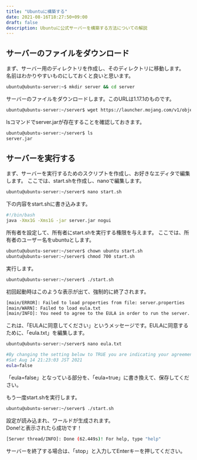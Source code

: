 ```yaml
---
title: "Ubuntuに構築する"
date: 2021-08-16T18:27:50+09:00
draft: false
description: Ubuntuに公式サーバーを構築する方法についての解説
---
```


## サーバーのファイルをダウンロード
まず、サーバー用のディレクトリを作成し、そのディレクトリに移動します。  
名前はわかりやすいものにしておくと良いと思います。
```bash
ubuntu@ubuntu-server:~$ mkdir server && cd server
```
サーバーのファイルをダウンロードします。このURLは1.17.1のものです。
```bash
ubuntu@ubuntu-server:~/server$ wget https://launcher.mojang.com/v1/objects/a16d67e5807f57fc4e550299cf20226194497dc2/server.jar
```
lsコマンドでserver.jarが存在することを確認しておきます。
```bash
ubuntu@ubuntu-server:~/server$ ls
server.jar
```
## サーバーを実行する
まず、サーバーを実行するためのスクリプトを作成し、お好きなエディタで編集します。
ここでは、start.shを作成し、nanoで編集します。
```bash
ubuntu@ubuntu-server:~/server$ nano start.sh
```
下の内容をstart.shに書き込みます。
```bash
#!/bin/bash
java -Xmx1G -Xms1G -jar server.jar nogui
```
所有者を設定して、所有者にstart.shを実行する権限を与えます。
ここでは、所有者のユーザー名をubuntuとします。
```bash
ubuntu@ubuntu-server:~/server$ chown ubuntu start.sh
ubuntu@ubuntu-server:~/server$ chmod 700 start.sh
```
実行します。
```bash
ubuntu@ubuntu-server:~/server$ ./start.sh
```
初回起動時はこのような表示が出て、強制的に終了されます。
```bash
[main/ERROR]: Failed to load properties from file: server.properties
[main/WARN]: Failed to load eula.txt
[main/INFO]: You need to agree to the EULA in order to run the server. Go to eula.txt for more info.
```
これは、「EULAに同意してください」というメッセージです。EULAに同意するために、「eula.txt」を編集します。
```bash
ubuntu@ubuntu-server:~/server$ nano eula.txt

#By changing the setting below to TRUE you are indicating your agreement to our EULA (https://account.mojang.com/documents/minecraft_eula).
#Sat Aug 14 21:23:03 JST 2021
eula=false
```
「eula=false」となっている部分を、「eula=true」に書き換えて、保存してください。

もう一度start.shを実行します。
```bash
ubuntu@ubuntu-server:~/server$ ./start.sh
```
設定が読み込まれ、ワールドが生成されます。  
Done!と表示されたら成功です！
```bash
[Server thread/INFO]: Done (62.449s)! For help, type "help"
```
サーバーを終了する場合は、「stop」と入力してEnterキーを押してください。